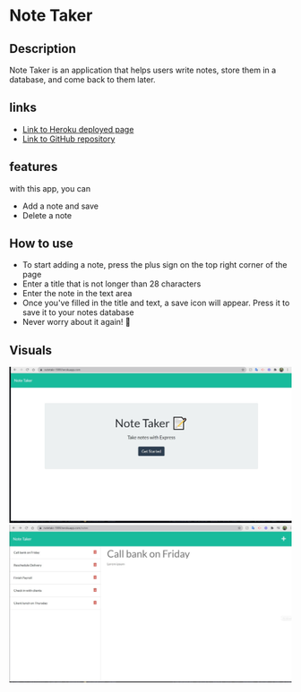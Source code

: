 # Note Taker

## Description
Note Taker is an application that helps users write notes, store them in a database, and come back to them later.

## links 
- [Link to Heroku deployed page](https://notetakr-1999.herokuapp.com/)
- [Link to GitHub repository](https://github.com/Makispear/Note-Taker)

## features
with this app, you can 
* Add a note and save
* Delete a note

## How to use 
- To start adding a note, press the plus sign on the top right corner of the page
- Enter a title that is not longer than 28 characters
- Enter the note in the text area
- Once you've filled in the title and text, a save icon will appear. Press it to save it to your notes database
- Never worry about it again! 🙂

## Visuals
![Home page](public/assets/img/homePage.jpg?raw=true "Home page")
![Add note page](public/assets/img/notesPage.jpg?raw=true "Add notes page")